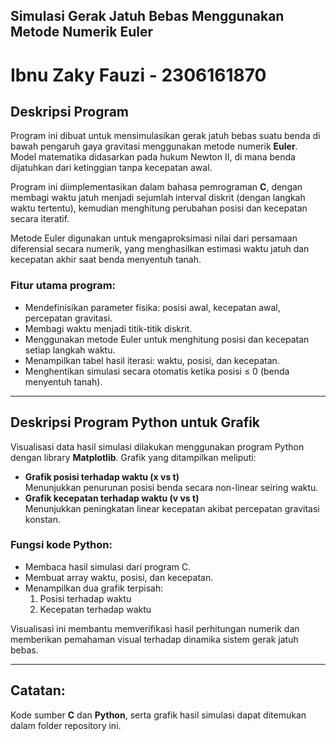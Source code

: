 ## **Simulasi Gerak Jatuh Bebas Menggunakan Metode Numerik Euler**

# Ibnu Zaky Fauzi - 2306161870

## Deskripsi Program

Program ini dibuat untuk mensimulasikan gerak jatuh bebas suatu benda di bawah pengaruh gaya gravitasi menggunakan metode numerik **Euler**. Model matematika didasarkan pada hukum Newton II, di mana benda dijatuhkan dari ketinggian tanpa kecepatan awal.

Program ini diimplementasikan dalam bahasa pemrograman **C**, dengan membagi waktu jatuh menjadi sejumlah interval diskrit (dengan langkah waktu tertentu), kemudian menghitung perubahan posisi dan kecepatan secara iteratif.

Metode Euler digunakan untuk mengaproksimasi nilai dari persamaan diferensial secara numerik, yang menghasilkan estimasi waktu jatuh dan kecepatan akhir saat benda menyentuh tanah.

### Fitur utama program:
- Mendefinisikan parameter fisika: posisi awal, kecepatan awal, percepatan gravitasi.
- Membagi waktu menjadi titik-titik diskrit.
- Menggunakan metode Euler untuk menghitung posisi dan kecepatan setiap langkah waktu.
- Menampilkan tabel hasil iterasi: waktu, posisi, dan kecepatan.
- Menghentikan simulasi secara otomatis ketika posisi ≤ 0 (benda menyentuh tanah).

---

## Deskripsi Program Python untuk Grafik

Visualisasi data hasil simulasi dilakukan menggunakan program Python dengan library **Matplotlib**. Grafik yang ditampilkan meliputi:

- **Grafik posisi terhadap waktu (x vs t)**  
  Menunjukkan penurunan posisi benda secara non-linear seiring waktu.
- **Grafik kecepatan terhadap waktu (v vs t)**  
  Menunjukkan peningkatan linear kecepatan akibat percepatan gravitasi konstan.

### Fungsi kode Python:
- Membaca hasil simulasi dari program C.
- Membuat array waktu, posisi, dan kecepatan.
- Menampilkan dua grafik terpisah:
  1. Posisi terhadap waktu
  2. Kecepatan terhadap waktu

Visualisasi ini membantu memverifikasi hasil perhitungan numerik dan memberikan pemahaman visual terhadap dinamika sistem gerak jatuh bebas.

---

## Catatan:
Kode sumber **C** dan **Python**, serta grafik hasil simulasi dapat ditemukan dalam folder repository ini.
